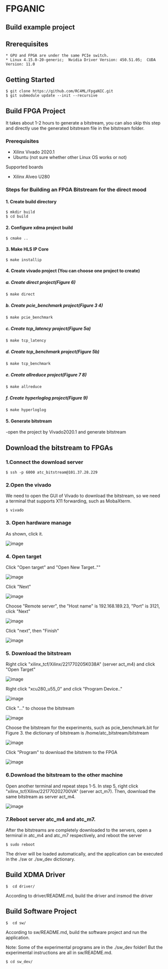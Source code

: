 # FPGANIC

## Build example project

## Rrerequisites

```
* GPU and FPGA are under the same PCIe switch.
* Linux 4.15.0-20-generic;  Nvidia Driver Version: 450.51.05;  CUDA Version: 11.0
```

## Getting Started
```
$ git clone https://github.com/RC4ML/FpgaNIC.git
$ git submodule update --init --recursive
```

## Build FPGA Project 

It takes about 1-2 hours to generate a bitstream, you can also skip this step and directly use the generated bitstream file in the bitstream folder.

### Prerequisites

- Xilinx Vivado 2020.1
- Ubuntu (not sure whether other Linux OS works or not)

Supported boards 
- Xilinx Alveo U280

### Steps for Building an FPGA Bitstream for the direct mood

#### 1. Create build directory
```
$ mkdir build
$ cd build
```

#### 2. Configure xdma project build
```
$ cmake ..

```

#### 3. Make HLS IP Core
```
$ make installip
```

#### 4. Create vivado project (You can choose one project to create)

##### a. Create direct project(Figure 6)
```
$ make direct
```
##### b. Create pcie_benchmark project(Figure 3 4)
```
$ make pcie_benchmark
```
##### c. Create tcp_latency project(Figure 5a)
```
$ make tcp_latency
```
##### d. Create tcp_benchmark project(Figure 5b)
```
$ make tcp_benchmark
```
##### e. Create allreduce project(Figure 7 8)
```
$ make allreduce
```
##### f. Create hyperloglog project(Figure 9)
```
$ make hyperloglog
```



#### 5. Generate bitstream

-open the project by Vivado2020.1 and generate bitstream

## Download the bitstream to FPGAs

### 1.Connect the download server
```
$ ssh -p 6000 atc_bitstream@101.37.28.229
```

### 2.Open the vivado

We need to open the GUI of Vivado to download the bitstream, so we need a terminal that supports X11 forwarding, such as MobaXterm.

```
$ vivado
```
### 3. Open hardware manage

As shown, click it.

![image](https://github.com/RC4ML/FpgaNIC/blob/gpu_hll/img/openhw.jpg)

### 4. Open target

Click "Open target" and "Open New Target..""

![image](https://github.com/RC4ML/FpgaNIC/blob/gpu_hll/img/opentar.jpg)

Click "Next"

![image](https://github.com/RC4ML/FpgaNIC/blob/gpu_hll/img/opentar1.jpg)

Choose "Remote server", the "Host name" is 192.168.189.23, "Port" is 3121, click "Next"

![image](https://github.com/RC4ML/FpgaNIC/blob/gpu_hll/img/opentar2.jpg)

Click "next", then "Finish"

![image](https://github.com/RC4ML/FpgaNIC/blob/gpu_hll/img/opentar3.jpg)

### 5. Download the bitstream

Right click "xilinx_tcf/Xilinx/221770205K038A" (server act_m4) and click "Open Target"

![image](https://github.com/RC4ML/FpgaNIC/blob/gpu_hll/img/downbit1.jpg)

Right click "xcu280_u55_0" and click "Program Device.."

![image](https://github.com/RC4ML/FpgaNIC/blob/gpu_hll/img/downbit2.jpg)

Click "..." to choose the bitstream

![image](https://github.com/RC4ML/FpgaNIC/blob/gpu_hll/img/downbit3.jpg)

Choose the bitstream for the experiments, such as pcie_benchmark.bit for Figure 3. the dictionary of bitstream is /home/atc_bitstream/bitstream

![image](https://github.com/RC4ML/FpgaNIC/blob/gpu_hll/img/opentar5.jpg)

Click "Program" to download the bitstrem to the FPGA

![image](https://github.com/RC4ML/FpgaNIC/blob/gpu_hll/img/downbit4.jpg)

### 6.Download the bitstream to the other machine

Open another terminal and repeat steps 1-5. In step 5, right click "xilinx_tcf/Xilinx/221770202700VA" (server act_m7). Then, download the same bitstream as server act_m4.

![image](https://github.com/RC4ML/FpgaNIC/blob/gpu_hll/img/opentar6.jpg)

### 7.Reboot server atc_m4 and atc_m7.

After the bitstreams are completely downloaded to the servers, open a terminal in atc_m4 and atc_m7 respectively, and reboot the server
```
$ sudo reboot
```

The driver will be loaded automatically, and the application can be executed in the ./sw or ./sw_dev dictionary.


## Build XDMA Driver
```
$  cd driver/
```

According to driver/README.md, build the driver and insmod the driver

## Build Software Project
```
$  cd sw/
```

According to sw/README.md, build the software project and run the application. 

Note: Some of the experimental programs are in the ./sw_dev folder! But the experimental instructions are all in sw/README.md.
```
$ cd sw_dev/
```

